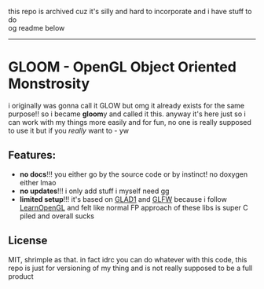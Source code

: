 this repo is archived cuz it's silly and hard to incorporate and i have stuff to do\
og readme below

---

# GLOOM - OpenGL Object Oriented Monstrosity
i originally was gonna call it GLOW but omg it already exists for the same purpose!! so i became **gloom**y and called it this. anyway it's here just so i can work with my things more easily and for fun, no one is really supposed to use it but if you _really_ want to - yw

## Features:
- **no docs**!!! you either go by the source code or by instinct! no doxygen either lmao
- **no updates**!!! i only add stuff i myself need gg
- **limited setup**!!! it's based on [GLAD1](https://glad.dav1d.de/) and [GLFW](https://www.glfw.org/) because i follow [LearnOpenGL](https://learnopengl.com/) and felt like normal FP approach of these libs is super C piled and overall sucks

## License
MIT, shrimple as that. in fact idrc you can do whatever with this code, this repo is just for versioning of my thing and is not really supposed to be a full product
